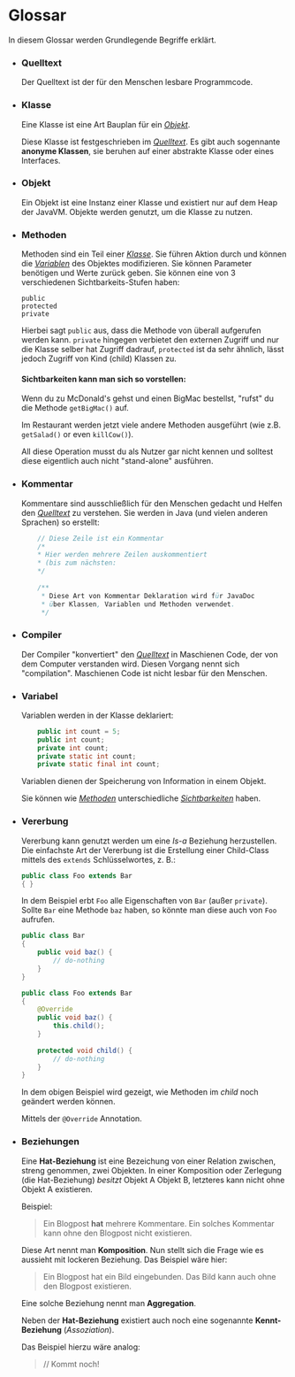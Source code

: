 # Glossar


In diesem Glossar werden Grundlegende Begriffe erklärt.


- ### Quelltext

    Der Quelltext ist der für den Menschen lesbare Programmcode.
- ### Klasse

    Eine Klasse ist eine Art Bauplan für ein [*Objekt*](#objekt).
    
    Diese Klasse ist festgeschrieben im [*Quelltext*](#quelltext).
    Es gibt auch sogennante **anonyme Klassen**, sie beruhen auf einer abstrakte Klasse oder eines Interfaces.
    
- ### Objekt

    Ein Objekt ist eine Instanz einer Klasse und existiert nur auf dem Heap der JavaVM.
    Objekte werden genutzt, um die Klasse zu nutzen.

- ### Methoden

    Methoden sind ein Teil einer [*Klasse*](#klasse). Sie führen Aktion durch und können die [*Variablen*](#variabel)
    des Objektes modifizieren. Sie können Parameter benötigen und Werte zurück geben.
    Sie können eine von 3 verschiedenen Sichtbarkeits-Stufen haben:
    ```
    public
    protected
    private
    ```
    Hierbei sagt `public` aus, dass die Methode von überall aufgerufen werden kann.
    `private` hingegen verbietet den externen Zugriff und nur die Klasse selber hat Zugriff dadrauf,
    `protected` ist da sehr ähnlich, lässt jedoch Zugriff von Kind (child) Klassen zu.
    
    #### Sichtbarkeiten kann man sich so vorstellen:
    
    
    Wenn du zu McDonald's gehst und einen BigMac bestellst, "rufst" du die Methode `getBigMac()` auf.
    
    Im Restaurant werden jetzt viele andere Methoden ausgeführt (wie z.B. `getSalad()` or even `killCow()`).
    
    All diese Operation musst du als Nutzer gar nicht kennen und solltest diese eigentlich auch nicht "stand-alone" ausführen.

- ### Kommentar

    Kommentare sind ausschließlich für den Menschen gedacht und Helfen den [*Quelltext*](#quelltext) zu verstehen.
    Sie werden in Java (und vielen anderen Sprachen) so erstellt:
    
    ```java
        // Diese Zeile ist ein Kommentar
        /*
        * Hier werden mehrere Zeilen auskommentiert
        * (bis zum nächsten:
        */
        
        /**
         * Diese Art von Kommentar Deklaration wird für JavaDoc
         * über Klassen, Variablen und Methoden verwendet.
         */
    ```

- ### Compiler

    Der Compiler "konvertiert" den [*Quelltext*](#quelltext) in Maschienen Code, der von dem Computer
    verstanden wird. Diesen Vorgang nennt sich "compilation". Maschienen Code ist nicht lesbar für den
    Menschen.

- ### Variabel

  Variablen werden in der Klasse deklariert:
  ```java
      public int count = 5;
      public int count;
      private int count;
      private static int count;
      private static final int count;
  ```
  Variablen dienen der Speicherung von Information in einem Objekt.
  
  Sie können wie [*Methoden*](#methoden) unterschiedliche
  [*Sichtbarkeiten*](#sichtbarkeiten-kann-man-sich-so-vorstellen) haben.

- ### Vererbung

    Vererbung kann genutzt werden um eine *Is-a* Beziehung herzustellen. Die einfachste Art der Vererbung ist die
    Erstellung einer Child-Class mittels des `extends` Schlüsselwortes, z. B.:
    
    ```java
    public class Foo extends Bar
    { }
    ```
    
    In dem Beispiel erbt `Foo` alle Eigenschaften von `Bar` (außer `private`). Sollte `Bar` eine Methode `baz` haben,
    so könnte man diese auch von `Foo` aufrufen.
    
    ```java
    public class Bar
    {
        public void baz() {
            // do-nothing
        }
    }
    
    public class Foo extends Bar
    {
        @Override
        public void baz() {
            this.child();
        }
        
        protected void child() {
            // do-nothing
        }
    }
    ```
    
    In dem obigen Beispiel wird gezeigt, wie Methoden im *child* noch geändert werden können.
    
    Mittels der `@Override` Annotation.

- ### Beziehungen

    Eine **Hat-Beziehung** ist eine Bezeichung von einer Relation zwischen, streng genommen, zwei Objekten.
    In einer Komposition oder Zerlegung (die Hat-Beziehung) *besitzt* Objekt A Objekt B,
    letzteres kann nicht ohne Objekt A existieren.
    
    Beispiel:
    
    > Ein Blogpost **hat** mehrere Kommentare. Ein solches Kommentar kann ohne den Blogpost nicht existieren.
    
    Diese Art nennt man **Komposition**. Nun stellt sich die Frage wie es aussieht mit lockeren Beziehung.
    Das Beispiel wäre hier:
    
    > Ein Blogpost hat ein Bild eingebunden. Das Bild kann auch ohne den Blogpost existieren.
    
    Eine solche Beziehung nennt man **Aggregation**.
    
    Neben der **Hat-Beziehung** existiert auch noch eine sogenannte **Kennt-Beziehung** (*Assoziation*).
    
    Das Beispiel hierzu wäre analog:
    
    > // Kommt noch!
